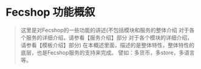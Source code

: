 Fecshop 功能概叙
================

> 这里是对Fecshop的一些功能的讲述(不包括模块和服务的整体介绍
对于各个服务的详细介绍，请参看【服务介绍】部分
对于各个模块的详细介绍，请参看【模板介绍】部分)
> 在本概述里面，描述的是整体特性，整体特性的底层，也是Fecshop服务的支持来完成。
譬如：多货币，多store，多语言等。



